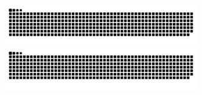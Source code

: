 <!-- <p align="center">
  <a href="https://github.com/wxingda?tab=followers">
  <img alt="GitHub followers" src="https://img.shields.io/github/followers/wxingda?label=GitHub%20Followers&style=social"> 
  </a> &nbsp
  <a href="https://github.com/wxingda">
  <img alt="Hitcount" src="https://hits.seeyoufarm.com/api/count/incr/badge.svg?url=https%3A%2F%2Fgithub.com%2Fwxingda%2Fwxingda&count_bg=%2300AEFF&title_bg=%23000000&icon=&icon_color=%23E7E7E7&title=Profile%20Views&#58;&edge_flat=false">
  </a> &nbsp
</p> -->
<!-- <p align="center">
  <img alt="GitHub Stats" src="https://github-readme-stats-git-masterrstaa-rickstaa.vercel.app/api?username=wxingda&count_private=true&theme=chartreuse-dark&show_icons=true&hide_border=true&hide_title=true&hide_rank=true"> &nbsp
  <img alt="Language Usage" src="https://github-readme-stats-git-masterrstaa-rickstaa.vercel.app/api/top-langs/?username=wxingda&layout=compact&langs_count=12&hide_border=true&role=owner,collaborator&theme=dark&bg_color=000000#gh-dark-mode-only"> &nbsp
</p> -->
<a href="https://github.com/wxingda#gh-light-mode-only" align="center">
  <img alt="GitHub Snake Light" src="https://github.com/wxingda/wxingda/raw/snake/github-contribution-grid-snake.svg#gh-light-mode-only" />
</a>

<a href="https://github.com/wxingda#gh-dark-mode-only" align="center">
  <img alt="GitHub Snake Dark" src="https://github.com/wxingda/wxingda/raw/snake/github-contribution-grid-snake-dark.svg#gh-dark-mode-only" />
</a>
